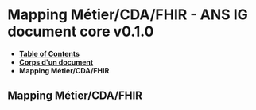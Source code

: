 # Mapping Métier/CDA/FHIR - ANS IG document core v0.1.0

* [**Table of Contents**](toc.md)
* [**Corps d'un document**](corpsDocument.md)
* **Mapping Métier/CDA/FHIR**

## Mapping Métier/CDA/FHIR

